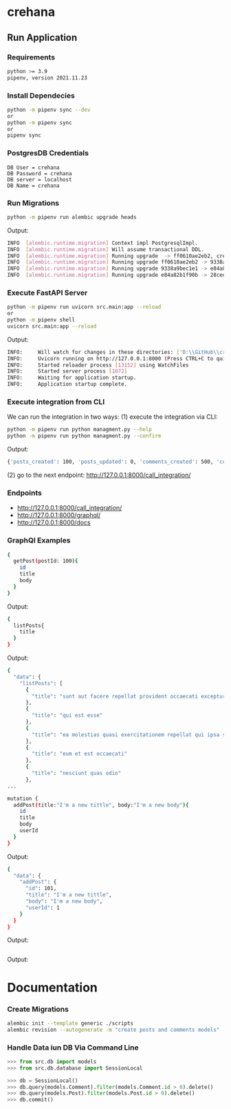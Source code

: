 # crehana

## Run Application

### Requirements

```bash
python >= 3.9
pipenv, version 2021.11.23
```

### Install Dependecies

```bash
python -m pipenv sync --dev
or 
python -m pipenv sync
or
pipenv sync
```

### PostgresDB Credentials

```
DB User = crehana
DB Password = crehana
DB server = localhost
DB Name = crehana
```

### Run Migrations
```bash
python -m pipenv run alembic upgrade heads
```

Output:

```bash
INFO  [alembic.runtime.migration] Context impl PostgresqlImpl.
INFO  [alembic.runtime.migration] Will assume transactional DDL.
INFO  [alembic.runtime.migration] Running upgrade  -> ff0610ae2eb2, create posts and comments models
INFO  [alembic.runtime.migration] Running upgrade ff0610ae2eb2 -> 9338a9bec1e1, adding external id column to posts and comments models
INFO  [alembic.runtime.migration] Running upgrade 9338a9bec1e1 -> e84a82b1f90b, delete posts cascade
INFO  [alembic.runtime.migration] Running upgrade e84a82b1f90b -> 28ced816a423, delete posts cascade
````

### Execute FastAPI Server
```bash
python -m pipenv run uvicorn src.main:app --reload
or
python -m pipenv shell
uvicorn src.main:app --reload
```

Output:

```bash
INFO:     Will watch for changes in these directories: ['D:\\GitHub\\crehana']
INFO:     Uvicorn running on http://127.0.0.1:8000 (Press CTRL+C to quit)
INFO:     Started reloader process [13152] using WatchFiles
INFO:     Started server process [1072]
INFO:     Waiting for application startup.
INFO:     Application startup complete.
```

### Execute integration from CLI

We can run the integration in two ways: (1) execute the integration via CLI:

```bash
python -m pipenv run python managment.py --help
python -m pipenv run python managment.py --confirm
```

Output:

```bash
{'posts_created': 100, 'posts_updated': 0, 'comments_created': 500, 'comments_updated': 0}
```

(2) go to the next endpoint: http://127.0.0.1:8000/call_integration/

### Endpoints

- http://127.0.0.1:8000/call_integration/
- http://127.0.0.1:8000/graphql/
- http://127.0.0.1:8000/docs

### GraphQl Examples

```bash
{
  getPost(postId: 100){
    id
    title
    body
  }
}
```

Output:

```bash
{
  listPosts{
    title
  }
}
```

Output:

```bash
{
  "data": {
    "listPosts": [
      {
        "title": "sunt aut facere repellat provident occaecati excepturi optio reprehenderit"
      },
      {
        "title": "qui est esse"
      },
      {
        "title": "ea molestias quasi exercitationem repellat qui ipsa sit aut"
      },
      {
        "title": "eum et est occaecati"
      },
      {
        "title": "nesciunt quas odio"
      },
...
```

```bash
mutation {
  addPost(title:"I'm a new tittle", body:"I'm a new body"){
    id
    title
    body
    userId
  }
}
```

Output:


```bash
{
  "data": {
    "addPost": {
      "id": 101,
      "title": "I'm a new tittle",
      "body": "I'm a new body",
      "userId": 1
    }
  }
}
```

Output:

```bash
```

Output:
# Documentation

### Create Migrations

```bash
alembic init --template generic ./scripts
alembic revision --autogenerate -m "create posts and comments models"
```

### Handle Data iun DB Via Command Line

```python
>>> from src.db import models
>>> from src.db.database import SessionLocal

>>> db = SessionLocal()
>>> db.query(models.Comment).filter(models.Comment.id > 0).delete()
>>> db.query(models.Post).filter(models.Post.id > 0).delete()
>>> db.commit()
```